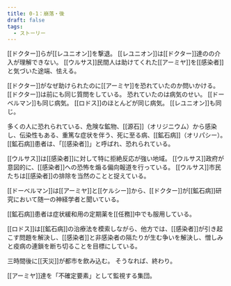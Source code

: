 ```yaml
---
title: 0-1：崩落・後
draft: false
tags:
  - ストーリー
---
```

[[ドクター]]らが[[レユニオン]]を撃退。
[[レユニオン]]は[[ドクター]]達のの介入が理解できない。
[[ウルサス]]民間人は助けてくれた[[アーミヤ]]を[[感染者]]と気づいた途端、怯える。

[[ドクター]]がなぜ助けられたのに[[アーミヤ]]を恐れていたのか問いかける。
[[ドクター]]は前にも同じ質問をしている。
恐れていたのは病気のせい。
[[ドーベルマン]]も同じ病気。
[[ロドス]]のほとんどが同じ病気。
[[レユニオン]]も同じ。

多くの人に恐れられている、危険な鉱物、[[源石]]（オリジニウム）から感染し、伝染性もある、重篤な症状を伴う、死に至る病、[[鉱石病]]（オリパシー）。
[[鉱石病]]患者は、「[[感染者]]」と呼ばれ、恐れられている。

[[ウルサス]]は[[感染者]]に対して特に拒絶反応が強い地域。
[[ウルサス]]政府が意図的に、[[感染者]]への恐怖を煽る偏向報道を行っている。
[[ウルサス]]市民たちは[[感染者]]の排除を当然のことと捉えている。

[[ドーベルマン]]は[[アーミヤ]]と[[ケルシー]]から、[[ドクター]]が[[鉱石病]]研究において随一の神経学者と聞いている。

[[鉱石病]]患者は症状緩和用の定期薬を[[任務]]中でも服用している。

[[ロドス]]は[[鉱石病]]の治療法を模索しながら、他方では、[[感染者]]が引き起こす問題を解決し、[[感染者]]と非感染者の隔たりが生む争いを解決し、憎しみと疫病の連鎖を断ち切ることを目標にしている。

三時間後に[[天災]]が都市を飲み込む。
そうなれば、終わり。

[[アーミヤ]]達を「不確定要素」として監視する集団。